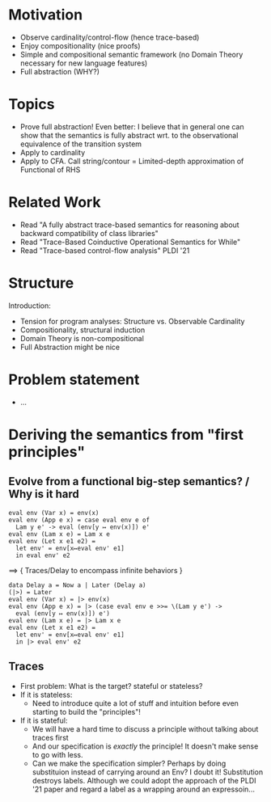 # Motivation

- Observe cardinality/control-flow (hence trace-based)
- Enjoy compositionality (nice proofs)
- Simple and compositional semantic framework
  (no Domain Theory necessary for new language features)
- Full abstraction (WHY?)

# Topics

- Prove full abstraction! Even better: I believe that in general one can show
  that the semantics is fully abstract wrt. to the observational equivalence of
  the transition system
- Apply to cardinality
- Apply to CFA. Call string/contour = Limited-depth approximation of Functional
  of RHS


# Related Work

* Read "A fully abstract trace-based semantics for reasoning about backward compatibility of class libraries"
* Read "Trace-Based Coinductive Operational Semantics for While"
* Read "Trace-based control-flow analysis" PLDI '21


# Structure

Introduction:
- Tension for program analyses: Structure vs. Observable Cardinality
- Compositionality, structural induction
- Domain Theory is non-compositional
- Full Abstraction might be nice

# Problem statement

- ...

# Deriving the semantics from "first principles"

## Evolve from a functional big-step semantics? / Why is it hard
```
eval env (Var x) = env(x)
eval env (App e x) = case eval env e of
  Lam y e' -> eval (env[y ↦ env(x)]) e'
eval env (Lam x e) = Lam x e
eval env (Let x e1 e2) =
  let env' = env[x↦eval env' e1]
  in eval env' e2
```
==> { Traces/Delay to encompass infinite behaviors }
```
data Delay a = Now a | Later (Delay a)
(|>) = Later
eval env (Var x) = |> env(x)
eval env (App e x) = |> (case eval env e >>= \(Lam y e') ->
  eval (env[y ↦ env(x)]) e')
eval env (Lam x e) = |> Lam x e
eval env (Let x e1 e2) =
  let env' = env[x↦eval env' e1]
  in |> eval env' e2
```

## Traces
- First problem: What is the target? stateful or stateless?
- If it is stateless:
  - Need to introduce quite a lot of stuff and intuition before even starting to
    build the "principles"!
- If it is stateful:
  - We will have a hard time to discuss a principle without talking about traces first
  - And our specification is *exactly* the principle! It doesn't make sense to go with less.
  - Can we make the specification simpler? Perhaps by doing substituion instead of carrying around an Env? I doubt it! Substitution destroys labels.
    Although we could adopt the approach of the PLDI '21 paper and regard a label as a wrapping around an expressoin...
